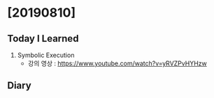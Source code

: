 # [20190810] 

## Today I Learned
1. Symbolic Execution
    - 강의 영상 : https://www.youtube.com/watch?v=yRVZPvHYHzw

## Diary
